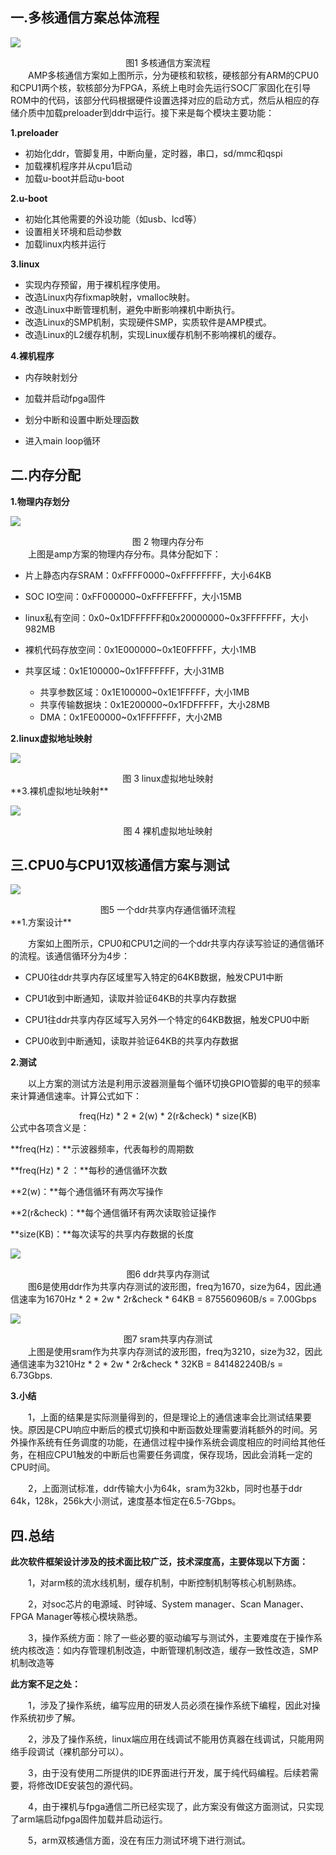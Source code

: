 ## 一.多核通信方案总体流程

![](pictures\AMP.png)					 											

<center>图1 多核通信方案流程</center>
　　AMP多核通信方案如上图所示，分为硬核和软核，硬核部分有ARM的CPU0和CPU1两个核，软核部分为FPGA，系统上电时会先运行SOC厂家固化在引导ROM中的代码，该部分代码根据硬件设置选择对应的启动方式，然后从相应的存储介质中加载preloader到ddr中运行。接下来是每个模块主要功能：

**1.preloader**

- 初始化ddr，管脚复用，中断向量，定时器，串口，sd/mmc和qspi
- 加载裸机程序并从cpu1启动
- 加载u-boot并启动u-boot

**2.u-boot**

- 初始化其他需要的外设功能（如usb、lcd等）
- 设置相关环境和启动参数
- 加载linux内核并运行

**3.linux**

- 实现内存预留，用于裸机程序使用。
- 改造Linux内存fixmap映射，vmalloc映射。
- 改造Linux中断管理机制，避免中断影响裸机中断执行。
- 改造Linux的SMP机制，实现硬件SMP，实质软件是AMP模式。
- 改造Linux的L2缓存机制，实现Linux缓存机制不影响裸机的缓存。

**4.裸机程序**

- 内存映射划分

- 加载并启动fpga固件

- 划分中断和设置中断处理函数

- 进入main loop循环

  

## 二.内存分配 

**1.物理内存划分**

![](pictures\ampmem1.PNG)

<center>图 2 物理内存分布</center>
　　上图是amp方案的物理内存分布。具体分配如下：

- 片上静态内存SRAM：0xFFFF0000~0xFFFFFFFF，大小64KB
- SOC IO空间：0xFF000000~0xFFFEFFFF，大小15MB

- linux私有空间：0x0~0x1DFFFFFF和0x20000000~0x3FFFFFFF，大小982MB
- 裸机代码存放空间：0x1E000000~0x1E0FFFFF，大小1MB
- 共享区域：0x1E100000~0x1FFFFFFF，大小31MB
  - 共享参数区域：0x1E100000~0x1E1FFFFF，大小1MB
  - 共享传输数据块：0x1E200000~0x1FDFFFFF，大小28MB
  - DMA：0x1FE00000~0x1FFFFFFF，大小2MB

**2.linux虚拟地址映射**

![](pictures\ampmem2.PNG)

<center>图 3 linux虚拟地址映射</center>
**3.裸机虚拟地址映射**

![](pictures\ampmem3.PNG)

<center>图 4  裸机虚拟地址映射</center>

## 三.CPU0与CPU1双核通信方案与测试

![](pictures\doublecore_test.png) 

<center>图5 一个ddr共享内存通信循环流程</center>
**1.方案设计**

　　方案如上图所示，CPU0和CPU1之间的一个ddr共享内存读写验证的通信循环的流程。该通信循环分为4步：

- CPU0往ddr共享内存区域里写入特定的64KB数据，触发CPU1中断

- CPU1收到中断通知，读取并验证64KB的共享内存数据
- CPU1往ddr共享内存区域写入另外一个特定的64KB数据，触发CPU0中断
- CPU0收到中断通知，读取并验证64KB的共享内存数据

**2.测试**

　　以上方案的测试方法是利用示波器测量每个循环切换GPIO管脚的电平的频率来计算通信速率。计算公式如下：

<center>freq(Hz) * 2 * 2(w) * 2(r&check) * size(KB)</center>
公式中各项含义是：

**freq(Hz)：**示波器频率，代表每秒的周期数

**freq(Hz) * 2 ：**每秒的通信循环次数

**2(w)：**每个通信循环有两次写操作

**2(r&check)：**每个通信循环有两次读取验证操作

**size(KB)：**每次读写的共享内存数据的长度

![](pictures\scope_1.png)

<center>图6 ddr共享内存测试</center>
　　图6是使用ddr作为共享内存测试的波形图，freq为1670，size为64，因此通信速率为1670Hz * 2 * 2w * 2r&check * 64KB = 875560960B/s = 7.00Gbps

![](pictures\scope_2.png)

<center>图7 sram共享内存测试</center>
　　上图是使用sram作为共享内存测试的波形图，freq为3210，size为32，因此通信速率为3210Hz * 2 * 2w * 2r&check * 32KB = 841482240B/s = 6.73Gbps.

**3.小结**

　　1，上面的结果是实际测量得到的，但是理论上的通信速率会比测试结果要快。原因是CPU响应中断后的模式切换和中断函数处理需要消耗额外的时间。另外操作系统有任务调度的功能，在通信过程中操作系统会调度相应的时间给其他任务，在相应CPU1触发的中断后也需要任务调度，保存现场，因此会消耗一定的CPU时间。

　　2，上面测试标准，ddr传输大小为64k，sram为32kb，同时也基于ddr 64k，128k，256k大小测试，速度基本恒定在6.5-7Gbps。

## 四.总结

**此次软件框架设计涉及的技术面比较广泛，技术深度高，主要体现以下方面：**

　　1，对arm核的流水线机制，缓存机制，中断控制机制等核心机制熟练。

　　2，对soc芯片的电源域、时钟域、System manager、Scan Manager、FPGA Manager等核心模块熟悉。

　　3，操作系统方面：除了一些必要的驱动编写与测试外，主要难度在于操作系统内核改造：如内存管理机制改造，中断管理机制改造，缓存一致性改造，SMP机制改造等

**此方案不足之处：**

　　1，涉及了操作系统，编写应用的研发人员必须在操作系统下编程，因此对操作系统初步了解。

　　2，涉及了操作系统，linux端应用在线调试不能用仿真器在线调试，只能用网络手段调试（裸机部分可以）。

　　3，由于没有使用二所提供的IDE界面进行开发，属于纯代码编程。后续若需要，将修改IDE安装包的源代码。

　　4，由于裸机与fpga通信二所已经实现了，此方案没有做这方面测试，只实现了arm端启动fpga固件加载并启动运行。

　　5，arm双核通信方面，没在有压力测试环境下进行测试。